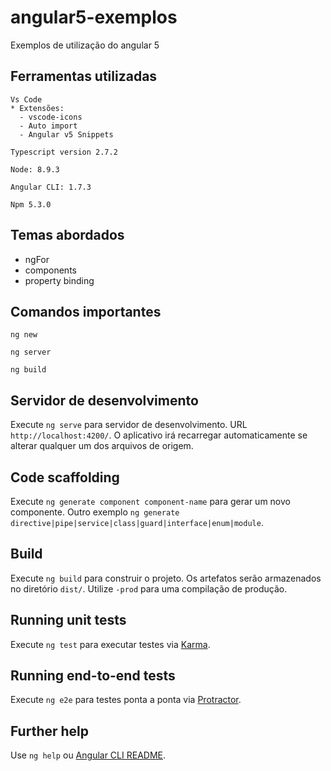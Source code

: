 # angular5-exemplos

Exemplos de utilização do angular 5

## Ferramentas utilizadas 

```
Vs Code
* Extensões:
  - vscode-icons
  - Auto import
  - Angular v5 Snippets
```

```
Typescript version 2.7.2
```

```
Node: 8.9.3
```

```
Angular CLI: 1.7.3
```

```
Npm 5.3.0
```

## Temas abordados 

* ngFor
* components
* property binding



## Comandos importantes

```
ng new
```
```
ng server
```
```
ng build
```

## Servidor de desenvolvimento

Execute `ng serve` para servidor de desenvolvimento. URL `http://localhost:4200/`. O aplicativo irá recarregar automaticamente se alterar qualquer um dos arquivos de origem.

## Code scaffolding

Execute `ng generate component component-name` para gerar um novo componente. Outro exemplo `ng generate directive|pipe|service|class|guard|interface|enum|module`.

## Build

Execute `ng build` para construir o projeto. Os artefatos serão armazenados no diretório `dist/`. Utilize `-prod` para uma compilação de produção.

## Running unit tests

Execute `ng test` para executar testes via [Karma](https://karma-runner.github.io).

## Running end-to-end tests

Execute `ng e2e` para testes ponta a ponta via [Protractor](http://www.protractortest.org/).

## Further help

Use `ng help` ou [Angular CLI README](https://github.com/angular/angular-cli/blob/master/README.md).
